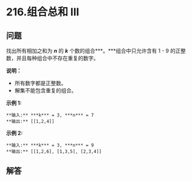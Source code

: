 # 216.组合总和 III

## 问题

找出所有相加之和为 ***n*** 的 ***k*** 个数的组合***。***组合中只允许含有 1 - 9 的正整数，并且每种组合中不存在重复的数字。

**说明：**

* 所有数字都是正整数。
* 解集不能包含重复的组合。 

**示例 1:**

```
**输入:** ***k*** = 3, ***n*** = 7
**输出:** [[1,2,4]]

```

**示例 2:**

```
**输入:** ***k*** = 3, ***n*** = 9
**输出:** [[1,2,6], [1,3,5], [2,3,4]]

```



## 解答

